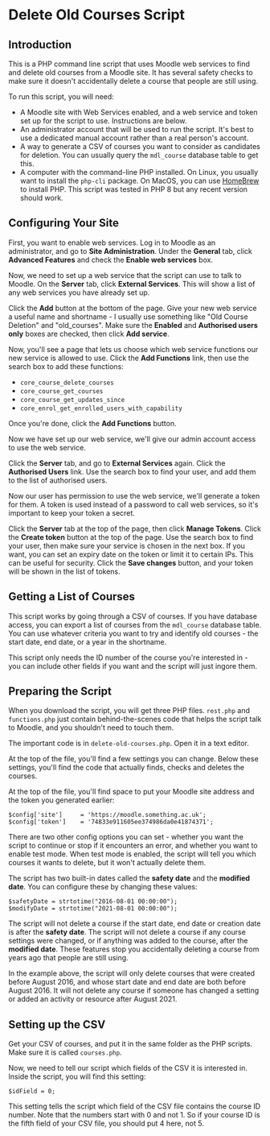 # Delete Old Courses Script

## Introduction

This is a PHP command line script that uses Moodle web services to find and delete old courses from a Moodle site. It has several safety checks to make sure it doesn't accidentally delete a course that people are still using. 

To run this script, you will need:

* A Moodle site with Web Services enabled, and a web service and token set up for the script to use. Instructions are below.
* An administrator account that will be used to run the script. It's best to use a dedicated manual account rather than a real person's account.
* A way to generate a CSV of courses you want to consider as candidates for deletion. You can usually query the `mdl_course` database table to get this.
* A computer with the command-line PHP installed. On Linux, you usually want to install the `php-cli` package. On MacOS, you can use [HomeBrew](https://brew.sh/) to install PHP. This script was tested in PHP 8 but any recent version should work.

## Configuring Your Site

First, you want to enable web services. Log in to Moodle as an administrator, and go to **Site Administration**. Under the  **General** tab, click **Advanced Features** and check the **Enable web services** box.

Now, we need to set up a web service that the script can use to talk to Moodle. On the **Server** tab, click **External Services**. This will show a list of any web services you have already set up.

Click the **Add** button at the bottom of the page. Give your new web service a useful name and shortname - I usually use something like "Old Course Deletion" and "old_courses". Make sure the **Enabled** and **Authorised users only** boxes are checked, then click **Add service**.

Now, you'll see a page that lets us choose which web service functions our new service is allowed to use. Click the **Add Functions** link, then use the search box to add these functions:

* `core_course_delete_courses`
* `core_course_get_courses`
* `core_course_get_updates_since`
* `core_enrol_get_enrolled_users_with_capability`

Once you're done, click the **Add Functions** button.

Now we have set up our web service, we'll give our admin account access to use the web service.

Click the **Server** tab, and go to **External Services** again. Click the **Authorised Users** link. Use the search box to find your user, and add them to the list of authorised users.

Now our user has permission to use the web service, we'll generate a token for them. A token is used instead of a password to call web services, so it's important to keep your token a secret.

Click the **Server** tab at the top of the page, then click **Manage Tokens**. Click the **Create token** button at the top of the page. Use the search box to find your user, then make sure your service is chosen in the next box. If you want, you can set an expiry date on the token or limit it to certain IPs. This can be useful for security. Click the **Save changes** button, and your token will be shown in the list of tokens.

## Getting a List of Courses

This script works by going through a CSV of courses. If you have database access, you can export a list of courses from the `mdl_course` database table. You can use whatever criteria you want to try and identify old courses - the start date, end date, or a year in the shortname.

This script only needs the ID number of the course you're interested in - you can include other fields if you want and the script will just ingore them.

## Preparing the Script

When you download the script, you will get three PHP files. `rest.php` and `functions.php` just contain behind-the-scenes code that helps the script talk to Moodle, and you shouldn't need to touch them.

The important code is in `delete-old-courses.php`. Open it in a text editor.

At the top of the file, you'll find a few settings you can change. Below these settings, you'll find the code that actually finds, checks and deletes the courses.

At the top of the file, you'll find space to put your Moodle site address and the token you generated earlier:

```
$config['site']     = 'https://moodle.something.ac.uk';
$config['token']    = '74833e911605ee374986da0e41874371';
```

There are two other config options you can set - whether you want the script to continue or stop if it encounters an error, and whether you want to enable test mode. When test mode is enabled, the script will tell you which courses it wants to delete, but it won't actually delete them.

The script has two built-in dates called the **safety date** and the **modified date**. You can configure these by changing these values:

```
$safetyDate = strtotime("2016-08-01 00:00:00");
$modifyDate = strtotime("2021-08-01 00:00:00");
```

The script will not delete a course if the start date, end date or creation date is after the **safety date**. The script will not delete a course if any course settings were changed, or if anything was added to the course, after the **modified date**. These features stop you accidentally deleting a course from years ago that people are still using.

In the example above, the script will only delete courses that were created before August 2016, and whose start date and end date are both before August 2016. It will not delete any course if someone has changed a setting or added an activity or resource after August 2021.

## Setting up the  CSV

Get your CSV of courses, and put it in the same folder as the PHP scripts. Make sure it is called `courses.php`.

Now, we need to tell our script which fields of the CSV it is interested in. Inside the script, you will find this setting:

```
$idField = 0;
```

This setting tells the script which field of the CSV file contains the course ID number. Note that the numbers start with 0 and not 1. So if your course ID is the fifth field of your CSV file, you should put 4 here, not 5.